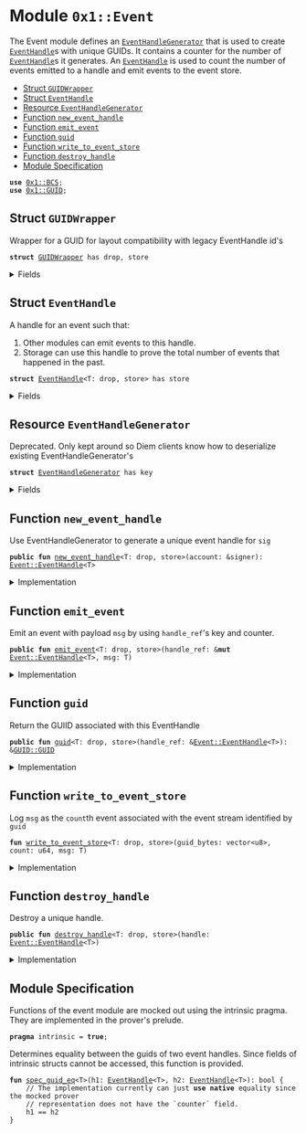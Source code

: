 
<a name="0x1_Event"></a>

# Module `0x1::Event`

The Event module defines an <code><a href="Event.md#0x1_Event_EventHandleGenerator">EventHandleGenerator</a></code> that is used to create
<code><a href="Event.md#0x1_Event_EventHandle">EventHandle</a></code>s with unique GUIDs. It contains a counter for the number
of <code><a href="Event.md#0x1_Event_EventHandle">EventHandle</a></code>s it generates. An <code><a href="Event.md#0x1_Event_EventHandle">EventHandle</a></code> is used to count the number of
events emitted to a handle and emit events to the event store.


-  [Struct `GUIDWrapper`](#0x1_Event_GUIDWrapper)
-  [Struct `EventHandle`](#0x1_Event_EventHandle)
-  [Resource `EventHandleGenerator`](#0x1_Event_EventHandleGenerator)
-  [Function `new_event_handle`](#0x1_Event_new_event_handle)
-  [Function `emit_event`](#0x1_Event_emit_event)
-  [Function `guid`](#0x1_Event_guid)
-  [Function `write_to_event_store`](#0x1_Event_write_to_event_store)
-  [Function `destroy_handle`](#0x1_Event_destroy_handle)
-  [Module Specification](#@Module_Specification_0)


<pre><code><b>use</b> <a href="BCS.md#0x1_BCS">0x1::BCS</a>;
<b>use</b> <a href="GUID.md#0x1_GUID">0x1::GUID</a>;
</code></pre>



<a name="0x1_Event_GUIDWrapper"></a>

## Struct `GUIDWrapper`

Wrapper for a GUID for layout compatibility with legacy EventHandle id's


<pre><code><b>struct</b> <a href="Event.md#0x1_Event_GUIDWrapper">GUIDWrapper</a> has drop, store
</code></pre>



<details>
<summary>Fields</summary>


<dl>
<dt>
<code>len_bytes: u8</code>
</dt>
<dd>

</dd>
<dt>
<code>guid: <a href="GUID.md#0x1_GUID_GUID">GUID::GUID</a></code>
</dt>
<dd>

</dd>
</dl>


</details>

<a name="0x1_Event_EventHandle"></a>

## Struct `EventHandle`

A handle for an event such that:
1. Other modules can emit events to this handle.
2. Storage can use this handle to prove the total number of events that happened in the past.


<pre><code><b>struct</b> <a href="Event.md#0x1_Event_EventHandle">EventHandle</a>&lt;T: drop, store&gt; has store
</code></pre>



<details>
<summary>Fields</summary>


<dl>
<dt>
<code>counter: u64</code>
</dt>
<dd>
 Total number of events emitted to this event stream.
</dd>
<dt>
<code>guid: <a href="Event.md#0x1_Event_GUIDWrapper">Event::GUIDWrapper</a></code>
</dt>
<dd>
 A globally unique ID for this event stream.
</dd>
</dl>


</details>

<a name="0x1_Event_EventHandleGenerator"></a>

## Resource `EventHandleGenerator`

Deprecated. Only kept around so Diem clients know how to deserialize existing EventHandleGenerator's


<pre><code><b>struct</b> <a href="Event.md#0x1_Event_EventHandleGenerator">EventHandleGenerator</a> has key
</code></pre>



<details>
<summary>Fields</summary>


<dl>
<dt>
<code>counter: u64</code>
</dt>
<dd>

</dd>
<dt>
<code>addr: address</code>
</dt>
<dd>

</dd>
</dl>


</details>

<a name="0x1_Event_new_event_handle"></a>

## Function `new_event_handle`

Use EventHandleGenerator to generate a unique event handle for <code>sig</code>


<pre><code><b>public</b> <b>fun</b> <a href="Event.md#0x1_Event_new_event_handle">new_event_handle</a>&lt;T: drop, store&gt;(account: &signer): <a href="Event.md#0x1_Event_EventHandle">Event::EventHandle</a>&lt;T&gt;
</code></pre>



<details>
<summary>Implementation</summary>


<pre><code><b>public</b> <b>fun</b> <a href="Event.md#0x1_Event_new_event_handle">new_event_handle</a>&lt;T: drop + store&gt;(account: &signer): <a href="Event.md#0x1_Event_EventHandle">EventHandle</a>&lt;T&gt; {
    // must be 24 for compatibility <b>with</b> legacy <a href="Event.md#0x1_Event">Event</a> ID's--see comment on <a href="Event.md#0x1_Event_GUIDWrapper">GUIDWrapper</a>
    <b>let</b> len_bytes = 24u8;
     <a href="Event.md#0x1_Event_EventHandle">EventHandle</a>&lt;T&gt; {
        counter: 0,
        guid: <a href="Event.md#0x1_Event_GUIDWrapper">GUIDWrapper</a> { len_bytes, guid: <a href="GUID.md#0x1_GUID_create">GUID::create</a>(account) }
    }
}
</code></pre>



</details>

<a name="0x1_Event_emit_event"></a>

## Function `emit_event`

Emit an event with payload <code>msg</code> by using <code>handle_ref</code>'s key and counter.


<pre><code><b>public</b> <b>fun</b> <a href="Event.md#0x1_Event_emit_event">emit_event</a>&lt;T: drop, store&gt;(handle_ref: &<b>mut</b> <a href="Event.md#0x1_Event_EventHandle">Event::EventHandle</a>&lt;T&gt;, msg: T)
</code></pre>



<details>
<summary>Implementation</summary>


<pre><code><b>public</b> <b>fun</b> <a href="Event.md#0x1_Event_emit_event">emit_event</a>&lt;T: drop + store&gt;(handle_ref: &<b>mut</b> <a href="Event.md#0x1_Event_EventHandle">EventHandle</a>&lt;T&gt;, msg: T) {
    <a href="Event.md#0x1_Event_write_to_event_store">write_to_event_store</a>&lt;T&gt;(<a href="BCS.md#0x1_BCS_to_bytes">BCS::to_bytes</a>(&handle_ref.guid.guid), handle_ref.counter, msg);
    handle_ref.counter = handle_ref.counter + 1;
}
</code></pre>



</details>

<a name="0x1_Event_guid"></a>

## Function `guid`

Return the GUIID associated with this EventHandle


<pre><code><b>public</b> <b>fun</b> <a href="Event.md#0x1_Event_guid">guid</a>&lt;T: drop, store&gt;(handle_ref: &<a href="Event.md#0x1_Event_EventHandle">Event::EventHandle</a>&lt;T&gt;): &<a href="GUID.md#0x1_GUID_GUID">GUID::GUID</a>
</code></pre>



<details>
<summary>Implementation</summary>


<pre><code><b>public</b> <b>fun</b> <a href="Event.md#0x1_Event_guid">guid</a>&lt;T: drop + store&gt;(handle_ref: &<a href="Event.md#0x1_Event_EventHandle">EventHandle</a>&lt;T&gt;): &<a href="GUID.md#0x1_GUID">GUID</a> {
    &handle_ref.guid.guid
}
</code></pre>



</details>

<a name="0x1_Event_write_to_event_store"></a>

## Function `write_to_event_store`

Log <code>msg</code> as the <code>count</code>th event associated with the event stream identified by <code>guid</code>


<pre><code><b>fun</b> <a href="Event.md#0x1_Event_write_to_event_store">write_to_event_store</a>&lt;T: drop, store&gt;(guid_bytes: vector&lt;u8&gt;, count: u64, msg: T)
</code></pre>



<details>
<summary>Implementation</summary>


<pre><code><b>native</b> <b>fun</b> <a href="Event.md#0x1_Event_write_to_event_store">write_to_event_store</a>&lt;T: drop + store&gt;(guid_bytes: vector&lt;u8&gt;, count: u64, msg: T);
</code></pre>



</details>

<a name="0x1_Event_destroy_handle"></a>

## Function `destroy_handle`

Destroy a unique handle.


<pre><code><b>public</b> <b>fun</b> <a href="Event.md#0x1_Event_destroy_handle">destroy_handle</a>&lt;T: drop, store&gt;(handle: <a href="Event.md#0x1_Event_EventHandle">Event::EventHandle</a>&lt;T&gt;)
</code></pre>



<details>
<summary>Implementation</summary>


<pre><code><b>public</b> <b>fun</b> <a href="Event.md#0x1_Event_destroy_handle">destroy_handle</a>&lt;T: drop + store&gt;(handle: <a href="Event.md#0x1_Event_EventHandle">EventHandle</a>&lt;T&gt;) {
    <a href="Event.md#0x1_Event_EventHandle">EventHandle</a>&lt;T&gt; { counter: _, guid: _ } = handle;
}
</code></pre>



</details>

<a name="@Module_Specification_0"></a>

## Module Specification



Functions of the event module are mocked out using the intrinsic
pragma. They are implemented in the prover's prelude.


<pre><code><b>pragma</b> intrinsic = <b>true</b>;
</code></pre>


Determines equality between the guids of two event handles. Since fields of intrinsic
structs cannot be accessed, this function is provided.


<a name="0x1_Event_spec_guid_eq"></a>


<pre><code><b>fun</b> <a href="Event.md#0x1_Event_spec_guid_eq">spec_guid_eq</a>&lt;T&gt;(h1: <a href="Event.md#0x1_Event_EventHandle">EventHandle</a>&lt;T&gt;, h2: <a href="Event.md#0x1_Event_EventHandle">EventHandle</a>&lt;T&gt;): bool {
    // The implementation currently can just <b>use</b> <b>native</b> equality since the mocked prover
    // representation does not have the `counter` field.
    h1 == h2
}
</code></pre>


[//]: # ("File containing references which can be used from documentation")
